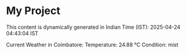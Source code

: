 # My Project

This content is dynamically generated in Indian Time (IST): 2025-04-24 04:43:04 IST


Current Weather in Coimbatore:
Temperature: 24.88 °C
Condition: mist
